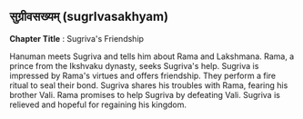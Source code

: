 ## सुग्रीवसख्यम् (sugrIvasakhyam)
**Chapter Title** : Sugriva's Friendship

Hanuman meets Sugriva and tells him about Rama and Lakshmana. Rama, a prince from the Ikshvaku dynasty, seeks Sugriva's help. Sugriva is impressed by Rama's virtues and offers friendship. They perform a fire ritual to seal their bond. Sugriva shares his troubles with Rama, fearing his brother Vali. Rama promises to help Sugriva by defeating Vali. Sugriva is relieved and hopeful for regaining his kingdom.
